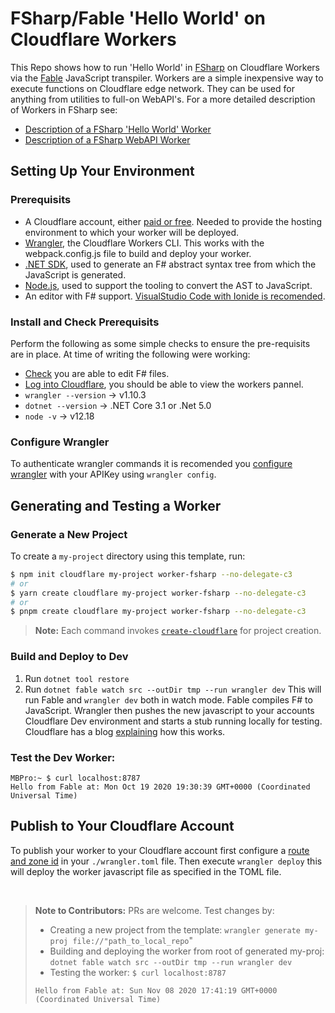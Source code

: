 # FSharp/Fable 'Hello World' on Cloudflare Workers

This Repo shows how to run 'Hello World' in [FSharp](https://docs.microsoft.com/en-us/dotnet/fsharp/get-started/install-fsharp) on Cloudflare Workers via the [Fable](https://fable.io) JavaScript transpiler. Workers are a simple inexpensive way to execute functions on Cloudflare edge network. They can be used for anything from utilities to full-on WebAPI's. For a more detailed description of Workers in FSharp see:

- [Description of a FSharp 'Hello World' Worker](https://github.com/jbeeko/cfworker-hello-world)
- [Description of a FSharp WebAPI Worker](https://github.com/jbeeko/cfworker-web-api)

## Setting Up Your Environment

### Prerequisits

- A Cloudflare account, either [paid or free](https://dash.cloudflare.com/sign-up/workers). Needed to provide the hosting environment to which your worker will be deployed.
- [Wrangler](https://github.com/cloudflare/wrangler), the Cloudflare Workers CLI. This works with the webpack.config.js file to build and deploy your worker.
- [.NET SDK](https://dotnet.microsoft.com), used to generate an F# abstract syntax tree from which the JavaScript is generated.
- [Node.js](https://nodejs.org/en/), used to support the tooling to convert the AST to JavaScript.
- An editor with F# support. [VisualStudio Code with Ionide is recomended](https://docs.microsoft.com/en-us/dotnet/fsharp/get-started/install-fsharp#install-f-with-visual-studio-code).

### Install and Check Prerequisits

Perform the following as some simple checks to ensure the pre-requisits are in place. At time of writing the following were working:

- [Check](https://docs.microsoft.com/en-us/dotnet/fsharp/get-started/get-started-vscode) you are able to edit F# files.
- [Log into Cloudflare](https://dash.cloudflare.com/login), you should be able to view the workers pannel.
- `wrangler --version` -> v1.10.3
- `dotnet --version` -> .NET Core 3.1 or .Net 5.0
- `node -v` -> v12.18

### Configure Wrangler

To authenticate wrangler commands it is recomended you [configure wrangler](https://dash.cloudflare.com/sign-up/workers) with your APIKey using `wrangler config`.

## Generating and Testing a Worker

### Generate a New Project

To create a `my-project` directory using this template, run:

```sh
$ npm init cloudflare my-project worker-fsharp --no-delegate-c3
# or
$ yarn create cloudflare my-project worker-fsharp --no-delegate-c3
# or
$ pnpm create cloudflare my-project worker-fsharp --no-delegate-c3
```

> **Note:** Each command invokes [`create-cloudflare`](https://www.npmjs.com/package/create-cloudflare) for project creation.

### Build and Deploy to Dev

1. Run `dotnet tool restore`
2. Run `dotnet fable watch src --outDir tmp --run wrangler dev`
   This will run Fable and `wrangler dev` both in watch mode. Fable compiles F# to JavaScript. Wrangler then pushes the new javascript to your accounts Cloudflare Dev environment and starts a stub running locally for testing. Cloudflare has a blog [explaining](https://blog.cloudflare.com/announcing-wrangler-dev-the-edge-on-localhost/) how this works.

### Test the Dev Worker:

```
MBPro:~ $ curl localhost:8787
Hello from Fable at: Mon Oct 19 2020 19:30:39 GMT+0000 (Coordinated Universal Time)
```

## Publish to Your Cloudflare Account

To publish your worker to your Cloudflare account first configure a [route and zone id](https://developers.cloudflare.com/workers/cli-wrangler/configuration) in your `./wrangler.toml` file. Then execute `wrangler deploy` this will deploy the worker javascript file as specified in the TOML file.

&nbsp;

> **Note to Contributors:** PRs are welcome. Test changes by:
>
> - Creating a new project from the template: `wrangler generate my-proj file://"path_to_local_repo`"
> - Building and deploying the worker from root of generated my-proj: `dotnet fable watch src --outDir tmp --run wrangler dev`
> - Testing the worker: `$ curl localhost:8787`
>
> `Hello from Fable at: Sun Nov 08 2020 17:41:19 GMT+0000 (Coordinated Universal Time)`
